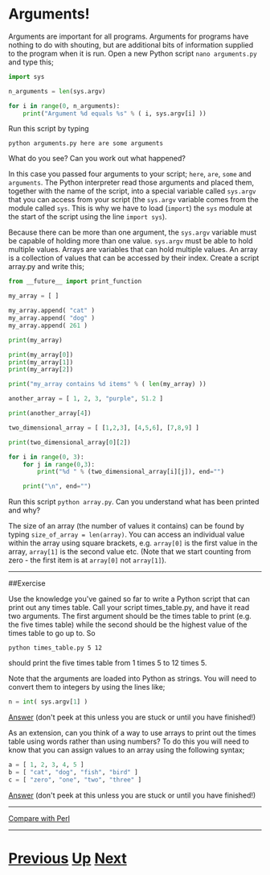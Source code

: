 ---
---

# Arguments!

Arguments are important for all programs. Arguments for programs have nothing to do with shouting, but are additional bits of information supplied to the program when it is run. Open a new Python script `nano arguments.py` and type this;

```python
import sys

n_arguments = len(sys.argv)

for i in range(0, n_arguments):
    print("Argument %d equals %s" % ( i, sys.argv[i] ))
```

Run this script by typing

    python arguments.py here are some arguments

What do you see? Can you work out what happened?

In this case you passed four arguments to your script; `here`, `are`, `some` and `arguments`. The Python interpreter read those arguments and placed them, together with the name of the script, into a special variable called `sys.argv` that you can access from your script (the `sys.argv` variable comes from the module called `sys`. This is why we have to load (`import`) the `sys` module at the start of the script using the line `import sys`).

Because there can be more than one argument, the `sys.argv` variable must be capable of holding more than one value. `sys.argv` must be able to hold multiple values. Arrays are variables that can hold multiple values. An array is a collection of values that can be accessed by their index. Create a script array.py and write this;

```python
from __future__ import print_function

my_array = [ ]

my_array.append( "cat" )
my_array.append( "dog" )
my_array.append( 261 )

print(my_array)

print(my_array[0])
print(my_array[1])
print(my_array[2])

print("my_array contains %d items" % ( len(my_array) ))

another_array = [ 1, 2, 3, "purple", 51.2 ]

print(another_array[4])

two_dimensional_array = [ [1,2,3], [4,5,6], [7,8,9] ]

print(two_dimensional_array[0][2])

for i in range(0, 3):
    for j in range(0,3):
        print("%d " % (two_dimensional_array[i][j]), end="")

    print("\n", end="")
```

Run this script `python array.py`. Can you understand what has been printed and why?

The size of an array (the number of values it contains) can be found by typing `size_of_array = len(array)`. You can access an individual value within the array using square brackets, e.g. `array[0]` is the first value in the array, `array[1]` is the second value etc. (Note that we start counting from zero - the first item is at `array[0]` not `array[1]`).

***

##Exercise

Use the knowledge you've gained so far to write a Python script that can print out any times table. Call your script times_table.py, and have it read two arguments. The first argument should be the times table to print (e.g. the five times table) while the second should be the highest value of the times table to go up to. So

    python times_table.py 5 12

should print the five times table from 1 times 5 to 12 times 5.

Note that the arguments are loaded into Python as strings. You will need to convert them to integers by using the lines like;

```python
n = int( sys.argv[1] )
```

[Answer](arguments_answer1.md) (don't peek at this unless you are stuck or until you have finished!)

As an extension, can you think of a way to use arrays to print out the times table using words rather than using numbers? To do this you will need to know that you can assign values to an array using the following syntax;

```python
a = [ 1, 2, 3, 4, 5 ]
b = [ "cat", "dog", "fish", "bird" ]
c = [ "zero", "one", "two", "three" ]
```

[Answer](arguments_answer2.md) (don't peek at this unless you are stuck or until you have finished!)

***

[Compare with Perl](../beginning_perl/arguments.md)

***

# [Previous](loops.md) [Up](README.md) [Next](conditions.md)
